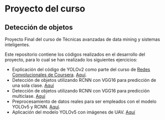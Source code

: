 # Proyecto del curso
## Detección de objetos

Proyecto Final del curso de Técnicas avanzadas de data mining y sistemas inteligentes. 

Este repositorio contiene los códigos realizados en el desarrollo del proyecto, para lo cual se han realizado los siguientes ejercicios:
- Explicación del código de YOLOv2 como parte del curso de [Redes Convolucionales de Coursera](https://www.coursera.org/learn/convolutional-neural-networks). [Aquí](https://github.com/ryali93/pucp_dl_objectdetection/blob/master/own_yolov2.ipynb).
- Detección de objetos utilizando RCNN con VGG16 para predicción de una sola clase. [Aquí](https://github.com/ryali93/pucp_dl_objectdetection/blob/master/rcnn_regresion.ipynb)
- Detección de objetos utilizando RCNN con VGG16 para predicción multiclase. [Aquí](https://github.com/ryali93/pucp_dl_objectdetection/blob/master/bbox_mclass_regresion.ipynb)
- Preprocesamiento de datos reales para ser empleados con el modelo YOLOv5 y RCNN. [Aquí](https://github.com/ryali93/pucp_dl_objectdetection/blob/master/own_preprocessing.ipynb).
- Aplicación del modelo YOLOv5 con imágenes de UAV. [Aquí](https://github.com/ryali93/pucp_dl_objectdetection/blob/master/own_yolo_UAV.ipynb)
